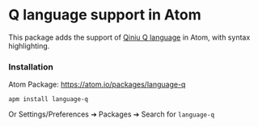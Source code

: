 # Q language support in Atom

This package adds the support of [Qiniu Q language](https://github.com/qiniu/qlang) in Atom, with syntax highlighting.

### Installation

Atom Package: https://atom.io/packages/language-q

```
apm install language-q
```

Or Settings/Preferences ➔ Packages ➔ Search for `language-q`
